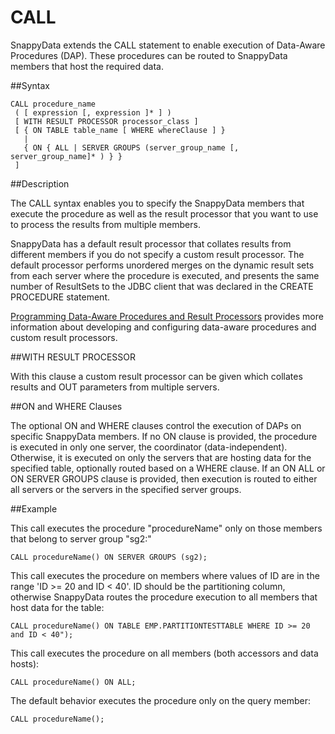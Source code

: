 # CALL

SnappyData extends the CALL statement to enable execution of Data-Aware Procedures (DAP). These procedures can be routed to SnappyData members that host the required data.

##Syntax

``` pre
CALL procedure_name
 ( [ expression [, expression ]* ] )
 [ WITH RESULT PROCESSOR processor_class ]
 [ { ON TABLE table_name [ WHERE whereClause ] }
   |
   { ON { ALL | SERVER GROUPS (server_group_name [, server_group_name]* ) } }
 ]
```

<a id="reference_47BF2460F6924D4F8CD81DA99BFAD783__section_7ED8E756C2304C88947F7954A54EA3B5"></a>
##Description

The CALL syntax enables you to specify the SnappyData members that execute the procedure as well as the result processor that you want to use to process the results from multiple members.

SnappyData has a default result processor that collates results from different members if you do not specify a custom result processor. The default processor performs unordered merges on the dynamic result sets from each server where the procedure is executed, and presents the same number of ResultSets to the JDBC client that was declared in the CREATE PROCEDURE statement.

<a href="../../developers_guide/topics/server-side/data-aware-procedures.html#data-aware-procedures" class="xref" title="A procedure is an application function call or subroutine that is managed in the database server. Because multiple SnappyData members operate together in a distributed system, procedure execution in SnappyData can also be parallelized to run on multiple members, concurrently. A procedure that executes concurrently on multiple SnappyData members is called a data-aware procedure.">Programming Data-Aware Procedures and Result Processors</a> provides more information about developing and configuring data-aware procedures and custom result processors.

<a id="reference_47BF2460F6924D4F8CD81DA99BFAD783__section_2844AFF97AB440D7BE175E11EB6A0D17"></a>

##WITH RESULT PROCESSOR


With this clause a custom result processor can be given which collates results and OUT parameters from multiple servers.

<a id="reference_47BF2460F6924D4F8CD81DA99BFAD783__section_EFD0580C0A0E4A9EB10914BF1BCD1C61"></a>

##ON and WHERE Clauses

The optional ON and WHERE clauses control the execution of DAPs on specific SnappyData members. If no ON clause is provided, the procedure is executed in only one server, the coordinator (data-independent). Otherwise, it is executed on only the servers that are hosting data for the specified table, optionally routed based on a WHERE clause. If an ON ALL or ON SERVER GROUPS clause is provided, then execution is routed to either all servers or the servers in the specified server groups.

##Example

This call executes the procedure "procedureName" only on those members that belong to server group "sg2:"

``` pre
CALL procedureName() ON SERVER GROUPS (sg2);
```

This call executes the procedure on members where values of ID are in the range 'ID &gt;= 20 and ID &lt; 40'. ID should be the partitioning column, otherwise SnappyData routes the procedure execution to all members that host data for the table:

``` pre
CALL procedureName() ON TABLE EMP.PARTITIONTESTTABLE WHERE ID >= 20 and ID < 40");
```

This call executes the procedure on all members (both accessors and data hosts):

``` pre
CALL procedureName() ON ALL;
```

The default behavior executes the procedure only on the query member:

``` pre
CALL procedureName();
```



